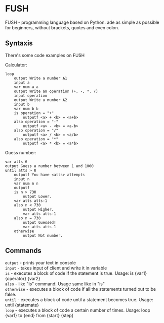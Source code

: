 
# FUSH
FUSH - programming language based on Python. ade as simple as possible for beginners, without brackets, quotes and even colon.
## Syntaxis
There's some code examples on FUSH

Calculator:
```
loop
    output Write a number №1
    input a
    var num a a
    output Write an operation (+, -, *, /)
    input operation
    output Write a number №2
    input b
    var num b b 
    is operation = "+"
        outputf <a> + <b> = <a+b>
    also operation = "-"
        outputf <a> - <b> = <a-b>
    also operation = "/"
        outputf <a> / <b> = <a/b>
    also operation = "*"
        outputf <a> * <b> = <a*b>
```

Guess number:
```
var atts 6
output Guess a number between 1 and 1000
until atts > 0
    outputf You have <atts> attempts 
    input n
    var num n n
    outputf
    is n > 730
        output Lower.   
    var atts atts-1
    also n < 730
        output Higher.
        var atts atts-1
    also n = 730
        output Guessed!
        var atts atts-1
    otherwise
        output Not number.

```

## Commands
`output` - prints your text in console\
`input` - takes input of client and write it in variable\
`is` - executes a block of code if the statement is true. Usage: is {var1} {operator} {var2}\
`also` - like "is" command. Usage same like in "is"\
`otherwise` - executes a block of code if all the statements turned out to be false.\
`until` - executes a block of code until a statement becomes true. Usage: until {statemate}\
`loop` - executes a block of code a certain number of times. Usage: loop {var1} to {end} from {start} {step}

